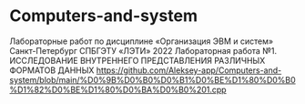 # Computers-and-system
Лабораторные работ  по дисциплине
 «Организация ЭВМ и систем»
Санкт-Петербург
СПБГЭТУ «ЛЭТИ»
2022
Лабораторная работа №1. 
ИССЛЕДОВАНИЕ ВНУТРЕННЕГО ПРЕДСТАВЛЕНИЯ РАЗЛИЧНЫХ ФОРМАТОВ ДАННЫХ
https://github.com/Aleksey-app/Computers-and-system/blob/main/%D0%9B%D0%B0%D0%B1%D0%BE%D1%80%D0%B0%D1%82%D0%BE%D1%80%D0%BA%D0%B0%201.cpp
